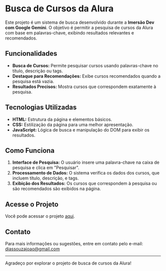 # Busca de Cursos da Alura

Este projeto é um sistema de busca desenvolvido durante a **Imersão Dev com Google Gemini**. O objetivo é permitir a pesquisa de cursos da Alura com base em palavras-chave, exibindo resultados relevantes e recomendados.

## Funcionalidades

- **Busca de Cursos:** Permite pesquisar cursos usando palavras-chave no título, descrição ou tags.
- **Destaque para Recomendações:** Exibe cursos recomendados quando a pesquisa está vazia.
- **Resultados Precisos:** Mostra cursos que correspondem exatamente à pesquisa.

## Tecnologias Utilizadas

- **HTML:** Estrutura da página e elementos básicos.
- **CSS:** Estilização da página para uma melhor apresentação.
- **JavaScript:** Lógica de busca e manipulação do DOM para exibir os resultados.

## Como Funciona

1. **Interface de Pesquisa:** O usuário insere uma palavra-chave na caixa de pesquisa e clica em "Pesquisar".
2. **Processamento de Dados:** O sistema verifica os dados dos cursos, que incluem título, descrição, e tags.
3. **Exibição dos Resultados:** Os cursos que correspondem à pesquisa ou são recomendados são exibidos na página.

## Acesse o Projeto

Você pode acessar o projeto <a href="https://curso-alura-psi.vercel.app" target="_blank">aqui</a>.

## Contato

Para mais informações ou sugestões, entre em contato pelo e-mail: [diassouzajoao@gmail.com](mailto:diassouzajoao@gmail.com)


---

Agradeço por explorar o projeto de busca de cursos da Alura!
